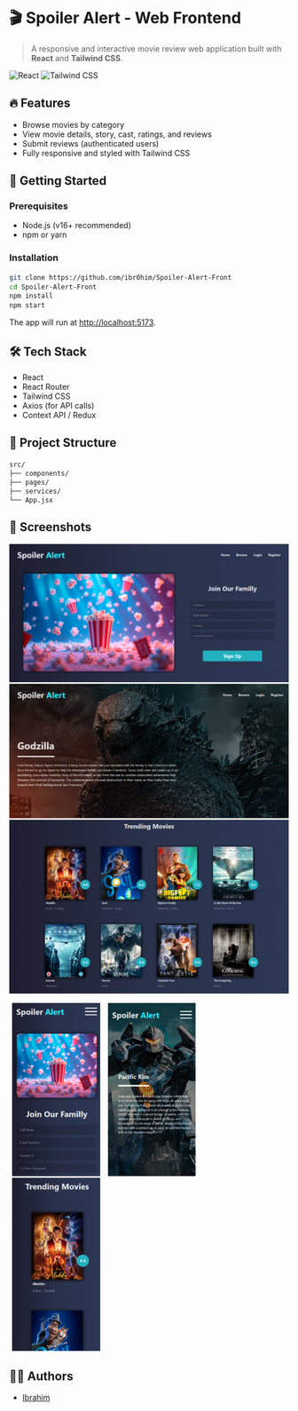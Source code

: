 # 🎬 Spoiler Alert - Web Frontend

> A responsive and interactive movie review web application built with **React** and **Tailwind CSS**.

![React](https://img.shields.io/badge/React-20232A?style=for-the-badge&logo=react&logoColor=61DAFB)
![Tailwind CSS](https://img.shields.io/badge/TailwindCSS-38B2AC?style=for-the-badge&logo=tailwind-css&logoColor=white)

## 🔥 Features

- Browse movies by category
- View movie details, story, cast, ratings, and reviews
- Submit reviews (authenticated users)
- Fully responsive and styled with Tailwind CSS

## 🚀 Getting Started

### Prerequisites
- Node.js (v16+ recommended)
- npm or yarn

### Installation

```bash
git clone https://github.com/ibr0him/Spoiler-Alert-Front
cd Spoiler-Alert-Front
npm install
npm start
```

The app will run at [http://localhost:5173](http://localhost:5173).

## 🛠 Tech Stack

- React
- React Router
- Tailwind CSS
- Axios (for API calls)
- Context API / Redux

## 📁 Project Structure

```
src/
├── components/
├── pages/
├── services/
└── App.jsx
```

## 📸 Screenshots
<img src="src/assets/Github/Login.png">
<img src="src/assets/Github/Home-1.png">
<img src="src/assets/Github/Home-2.png">
<p>
  <img src="src/assets/Github/Mobile-3.png" width="31.5%" hspace="5">
  <img src="src/assets/Github/Mobile-1.png" width="31.5%" hspace="5">
  <img src="src/assets/Github/Mobile-2.png" width="31.5%" hspace="5">
</p>

## 🧑‍💻 Authors

- [Ibrahim](https://github.com/ibr0him)

